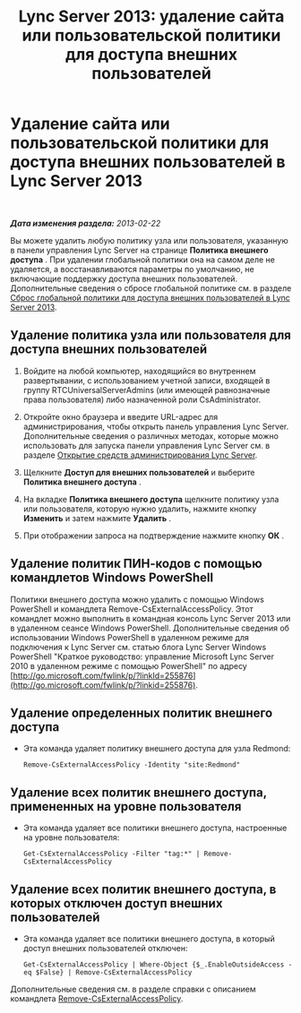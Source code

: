 ﻿---
title: 'Lync Server 2013: удаление сайта или пользовательской политики для доступа внешних пользователей'
TOCTitle: Удаление сайта или пользовательской политики для доступа внешних пользователей
ms:assetid: 6d907507-825b-4354-9c03-337a459f72de
ms:mtpsurl: https://technet.microsoft.com/ru-ru/library/Gg521013(v=OCS.15)
ms:contentKeyID: 49310111
ms.date: 05/19/2016
mtps_version: v=OCS.15
ms.translationtype: HT
---

# Удаление сайта или пользовательской политики для доступа внешних пользователей в Lync Server 2013

 

_**Дата изменения раздела:** 2013-02-22_

Вы можете удалить любую политику узла или пользователя, указанную в панели управления Lync Server на странице **Политика внешнего доступа** . При удалении глобальной политики она на самом деле не удаляется, а восстанавливаются параметры по умолчанию, не включающие поддержку доступа внешних пользователей. Дополнительные сведения о сбросе глобальной политике см. в разделе [Сброс глобальной политики для доступа внешних пользователей в Lync Server 2013](lync-server-2013-reset-the-global-policy-for-external-user-access.md).

## Удаление политика узла или пользователя для доступа внешних пользователей

1.  Войдите на любой компьютер, находящийся во внутреннем развертывании, с использованием учетной записи, входящей в группу RTCUniversalServerAdmins (или имеющей равнозначные права пользователя) либо назначенной роли CsAdministrator.

2.  Откройте окно браузера и введите URL-адрес для администрирования, чтобы открыть панель управления Lync Server. Дополнительные сведения о различных методах, которые можно использовать для запуска панели управления Lync Server см. в разделе [Открытие средств администрирования Lync Server](lync-server-2013-open-lync-server-administrative-tools.md).

3.  Щелкните **Доступ для внешних пользователей** и выберите **Политика внешнего доступа** .

4.  На вкладке **Политика внешнего доступа** щелкните политику узла или пользователя, которую нужно удалить, нажмите кнопку **Изменить** и затем нажмите **Удалить** .

5.  При отображении запроса на подтверждение нажмите кнопку **ОК** .

## Удаление политик ПИН-кодов с помощью командлетов Windows PowerShell

Политики внешнего доступа можно удалить с помощью Windows PowerShell и командлета Remove-CsExternalAccessPolicy. Этот командлет можно выполнить в командная консоль Lync Server 2013 или в удаленном сеансе Windows PowerShell. Дополнительные сведения об использовании Windows PowerShell в удаленном режиме для подключения к Lync Server см. статью блога Lync Server Windows PowerShell "Краткое руководство: управление Microsoft Lync Server 2010 в удаленном режиме с помощью PowerShell" по адресу [http://go.microsoft.com/fwlink/p/?linkId=255876](http://go.microsoft.com/fwlink/p/?linkid=255876).

## Удаление определенных политик внешнего доступа

  - Эта команда удаляет политику внешнего доступа для узла Redmond:
    
        Remove-CsExternalAccessPolicy -Identity "site:Redmond"

## Удаление всех политик внешнего доступа, примененных на уровне пользователя

  - Эта команда удаляет все политики внешнего доступа, настроенные на уровне пользователя:
    
        Get-CsExternalAccessPolicy -Filter "tag:*" | Remove-CsExternalAccessPolicy

## Удаление всех политик внешнего доступа, в которых отключен доступ внешних пользователей

  - Эта команда удаляет все политики внешнего доступа, в который доступ внешних пользователей отключен:
    
        Get-CsExternalAccessPolicy | Where-Object {$_.EnableOutsideAccess -eq $False} | Remove-CsExternalAccessPolicy

Дополнительные сведения см. в разделе справки с описанием командлета [Remove-CsExternalAccessPolicy](remove-csexternalaccesspolicy.md).

